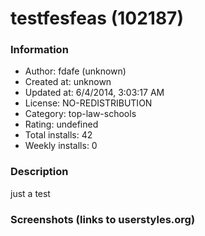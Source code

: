 # testfesfeas (102187)

### Information
- Author: fdafe (unknown)
- Created at: unknown
- Updated at: 6/4/2014, 3:03:17 AM
- License: NO-REDISTRIBUTION
- Category: top-law-schools
- Rating: undefined
- Total installs: 42
- Weekly installs: 0


### Description
just a test


### Screenshots (links to userstyles.org)



